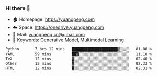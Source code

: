 ### Hi there 👋

- 🏠 Homepage: https://yuangpeng.com
- ☁️ Space: https://onedrive.yuangpeng.com
- 📧 Mail: yuangpeng.cn@gmail.com
- 🌅 Keywords: Generative Model, Multimodal Learning

<!--
**yuangpeng/yuangpeng** is a ✨ _special_ ✨ repository because its `README.md` (this file) appears on your GitHub profile.

Here are some ideas to get you started:

- 🔭 I’m currently working on ...
- 🌱 I’m currently learning ...
- 👯 I’m looking to collaborate on ...
- 🤔 I’m looking for help with ...
- 💬 Ask me about ...
- 📫 How to reach me: ...
- 😄 Pronouns: ...
- ⚡ Fun fact: ...
-->

<!--START_SECTION:waka-->

```txt
Python       7 hrs 12 mins   ████████████████████▒░░░░   81.00 %
YAML         59 mins         ██▓░░░░░░░░░░░░░░░░░░░░░░   11.18 %
TeX          12 mins         ▓░░░░░░░░░░░░░░░░░░░░░░░░   02.40 %
Other        12 mins         ▓░░░░░░░░░░░░░░░░░░░░░░░░   02.33 %
HTML         12 mins         ▓░░░░░░░░░░░░░░░░░░░░░░░░   02.31 %
```

<!--END_SECTION:waka-->
